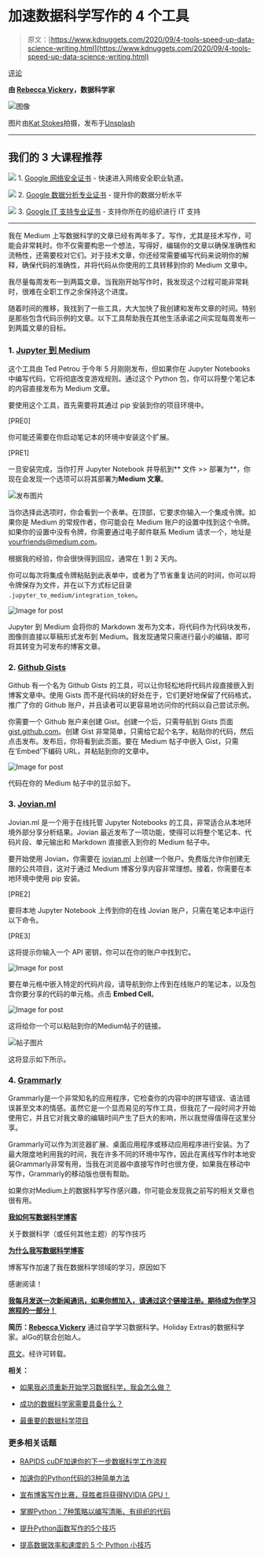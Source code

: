 # 加速数据科学写作的 4 个工具

> 原文：[https://www.kdnuggets.com/2020/09/4-tools-speed-up-data-science-writing.html](https://www.kdnuggets.com/2020/09/4-tools-speed-up-data-science-writing.html)

[评论](#comments)

**由 [Rebecca Vickery](https://www.linkedin.com/in/rebecca-vickery-20b94133/)，数据科学家**

![图像](../Images/01f79c6efa0f0ca7ab5e84d2eb689c6a.png)

图片由[Kat Stokes](https://unsplash.com/@katstokes_?utm_source=unsplash&utm_medium=referral&utm_content=creditCopyText)拍摄，发布于[Unsplash](https://unsplash.com/s/photos/writing?utm_source=unsplash&utm_medium=referral&utm_content=creditCopyText)

* * *

## 我们的 3 大课程推荐

![](../Images/0244c01ba9267c002ef39d4907e0b8fb.png) 1\. [Google 网络安全证书](https://www.kdnuggets.com/google-cybersecurity) - 快速进入网络安全职业轨道。

![](../Images/e225c49c3c91745821c8c0368bf04711.png) 2\. [Google 数据分析专业证书](https://www.kdnuggets.com/google-data-analytics) - 提升你的数据分析水平

![](../Images/0244c01ba9267c002ef39d4907e0b8fb.png) 3\. [Google IT 支持专业证书](https://www.kdnuggets.com/google-itsupport) - 支持你所在的组织进行 IT 支持

* * *

我在 Medium 上写数据科学的文章已经有两年多了。写作，尤其是技术写作，可能会非常耗时。你不仅需要构思一个想法，写得好，编辑你的文章以确保准确性和流畅性，还需要校对它们。对于技术文章，你还经常需要编写代码来说明你的解释，确保代码的准确性，并将代码从你使用的工具转移到你的 Medium 文章中。

我尽量每周发布一到两篇文章。当我刚开始写作时，我发现这个过程可能非常耗时，很难在全职工作之余保持这个进度。

随着时间的推移，我找到了一些工具，大大加快了我创建和发布文章的时间。特别是那些包含代码示例的文章。以下工具帮助我在其他生活承诺之间实现每周发布一到两篇文章的目标。

### 1\. [Jupyter 到 Medium](https://pypi.org/project/jupyter-to-medium/)

这个工具由 Ted Petrou 于今年 5 月刚刚发布，但如果你在 Jupyter Notebooks 中编写代码，它将彻底改变游戏规则。通过这个 Python 包，你可以将整个笔记本的内容直接发布为 Medium 文章。

要使用这个工具，首先需要将其通过 pip 安装到你的项目环境中。

[PRE0]

你可能还需要在你启动笔记本的环境中安装这个扩展。

[PRE1]

一旦安装完成，当你打开 Jupyter Notebook 并导航到** 文件 >> 部署为**，你现在会发现一个选项可以将其部署为**Medium 文章**。

![发布图片](../Images/fce71e478aa3c4ac6e4ddf2c01523511.png)

当你选择此选项时，你会看到一个表单。在顶部，它要求你输入一个集成令牌。如果你是 Medium 的常规作者，你可能会在 Medium 账户的设置中找到这个令牌。如果你的设置中没有令牌，你需要通过电子邮件联系 Medium 请求一个，地址是 yourfriends@medium.com。

根据我的经验，你会很快得到回应，通常在 1 到 2 天内。

你可以每次将集成令牌粘贴到此表单中，或者为了节省重复访问的时间，你可以将令牌保存为文件，并在以下方式标记目录 `.jupyter_to_medium/integration_token`。

![Image for post](../Images/eb418bc34282094107815d2d683d43cb.png)

Jupyter 到 Medium 会将你的 Markdown 发布为文本，将代码作为代码块发布，图像则直接以草稿形式发布到 Medium。我发现通常只需进行最小的编辑，即可将其转变为可发布的博客文章。

### 2\. [Github Gists](https://gist.github.com/)

Github 有一个名为 Github Gists 的工具，可以让你轻松地将代码片段直接嵌入到博客文章中。使用 Gists 而不是代码块的好处在于，它们更好地保留了代码格式，推广了你的 Github 账户，并且读者可以更容易地访问你的代码以自己尝试示例。

你需要一个 Github 账户来创建 Gist。创建一个后，只需导航到 Gists 页面 [gist.github.com](https://gist.github.com/)。创建 Gist 非常简单，只需给它起个名字，粘贴你的代码，然后点击发布。发布后，你将看到此页面。要在 Medium 帖子中嵌入 Gist，只需在‘Embed’下编码 URL，并粘贴到你的文章中。

![Image for post](../Images/c50772ae8907690dc2500376f1a96e64.png)

代码在你的 Medium 帖子中的显示如下。

### 3\. [Jovian.ml](https://jovian.ml/docs/index.html)

Jovian.ml 是一个用于在线托管 Jupyter Notebooks 的工具，非常适合从本地环境外部分享分析结果。Jovian 最近发布了一项功能，使得可以将整个笔记本、代码片段、单元输出和 Markdown 直接嵌入到你的 Medium 帖子中。

要开始使用 Jovian，你需要在 [jovian.ml](https://www.jovian.ml/) 上创建一个账户。免费版允许你创建无限的公共项目，这对于通过 Medium 博客分享内容非常理想。接着，你需要在本地环境中使用 pip 安装。

[PRE2]

要将本地 Jupyter Notebook 上传到你的在线 Jovian 账户，只需在笔记本中运行以下命令。

[PRE3]

这将提示你输入一个 API 密钥，你可以在你的账户中找到它。

![Image for post](../Images/4a2f397126c993d6bdb3c6a308e738b5.png)

要在单元格中嵌入特定的代码片段，请导航到你上传到在线账户的笔记本，以及包含你要分享的代码的单元格。点击 **Embed Cell**。

![Image for post](../Images/87978a2e3554e72c0f96156d6ab5d815.png)

这将给你一个可以粘贴到你的Medium帖子的链接。

![帖子图片](../Images/c54a484bf4bcac40e41c5543a9a9acdb.png)

这将显示如下所示。

### 4\. [Grammarly](https://app.grammarly.com/)

Grammarly是一个非常知名的应用程序，它检查你的内容中的拼写错误、语法错误甚至文本的情感。虽然它是一个显而易见的写作工具，但我花了一段时间才开始使用它，并且它对我文章的编辑时间产生了巨大的影响，所以我觉得值得在这里分享。

Grammarly可以作为浏览器扩展、桌面应用程序或移动应用程序进行安装。为了最大限度地利用我的时间，我在许多不同的环境中写作，因此在离线写作时本地安装Grammarly非常有用，当我在浏览器中直接写作时也很方便，如果我在移动中写作，Grammarly的移动版也很有帮助。

如果你对Medium上的数据科学写作感兴趣，你可能会发现我之前写的相关文章也很有用。

[**我如何写数据科学博客**](https://towardsdatascience.com/how-i-write-a-data-science-blog-62e4108fe478)

关于数据科学（或任何其他主题）的写作技巧

[**为什么我写数据科学博客**](https://towardsdatascience.com/why-i-write-a-data-science-blog-7726c3c7d3d9)

博客写作加速了我在数据科学领域的学习，原因如下

感谢阅读！

[**我每月发送一次新闻通讯，如果你想加入，请通过这个链接注册。期待成为你学习旅程的一部分！**](https://mailchi.mp/ce8ccd91d6d5/datacademy-signup)

**简历：[Rebecca Vickery](https://www.linkedin.com/in/rebecca-vickery-20b94133/)** 通过自学学习数据科学。Holiday Extras的数据科学家。alGo的联合创始人。

[原文](https://towardsdatascience.com/4-tools-to-speed-up-your-data-science-writing-11d3823cd01b)。经许可转载。

**相关：**

+   [如果我必须重新开始学习数据科学，我会怎么做？](/2020/08/start-learning-data-science-again.html)

+   [成功的数据科学家需要具备什么？](/2020/09/successful-data-scientist.html)

+   [最重要的数据科学项目](/2020/09/most-important-data-science-project.html)

### 更多相关话题

+   [RAPIDS cuDF加速你的下一步数据科学工作流程](https://www.kdnuggets.com/2023/04/rapids-cudf-speed-next-data-science-workflow.html)

+   [加速你的Python代码的3种简单方法](https://www.kdnuggets.com/2022/10/3-simple-ways-speed-python-code.html)

+   [宣布博客写作比赛，获胜者将获得NVIDIA GPU！](https://www.kdnuggets.com/2022/11/blog-writing-contest-nvidia-gpu.html)

+   [掌握Python：7种策略以编写清晰、有组织的代码](https://www.kdnuggets.com/mastering-python-7-strategies-for-writing-clear-organized-and-efficient-code)

+   [提升Python函数写作的5个技巧](https://www.kdnuggets.com/5-tips-for-writing-better-python-functions)

+   [提高数据效率和速度的 5 个 Python 小技巧](https://www.kdnuggets.com/5-python-tips-for-data-efficiency-and-speed)
